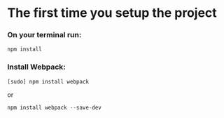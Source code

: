 # The first time you setup the project

### On your terminal run:

```
npm install
```
### Install Webpack:

```
[sudo] npm install webpack
```

or

```
npm install webpack --save-dev
```